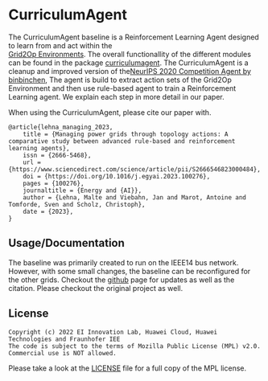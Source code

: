 CurriculumAgent
===============

The CurriculumAgent baseline is a Reinforcement Learning Agent designed to learn from and act within the  
[Grid2Op Environments](https://grid2op.readthedocs.io/en/latest/). The overall functionallity of the different modules
can be found in the package [curriculumagent](https://github.com/FraunhoferIEE/curriculumagent). The CurriculumAgent is 
a cleanup and improved version of the[NeurIPS 2020 Competition Agent by binbinchen](https://github.com/AsprinChina/L2RPN_NIPS_2020_a_PPO_Solution),
The agent is build to extract action sets of the Grid2Op Environment and then use rule-based agent to train
a Reinforcement Learning agent. We explain each step in more detail in our paper. 

When using the CurriculumAgent, please cite our paper with.
```
@article{lehna_managing_2023,
	title = {Managing power grids through topology actions: A comparative study between advanced rule-based and reinforcement learning agents},
	issn = {2666-5468},
	url = {https://www.sciencedirect.com/science/article/pii/S2666546823000484},
	doi = {https://doi.org/10.1016/j.egyai.2023.100276},
	pages = {100276},
	journaltitle = {Energy and {AI}},
	author = {Lehna, Malte and Viebahn, Jan and Marot, Antoine and Tomforde, Sven and Scholz, Christoph},
	date = {2023},
}
```
Usage/Documentation
-------------------

The baseline was primarily created to run on the IEEE14 bus network. However, with some small changes, the baseline can
be reconfigured for the other grids. Checkout the  [github](https://github.com/FraunhoferIEE/curriculumagent)
page for updates as well as the citation. Please checkout the original project as well.


License
-------

```
Copyright (c) 2022 EI Innovation Lab, Huawei Cloud, Huawei Technologies and Fraunhofer IEE
The code is subject to the terms of Mozilla Public License (MPL) v2.0.
Commercial use is NOT allowed.
```

Please take a look at the [LICENSE](https://github.com/FraunhoferIEE/curriculumagent/blob/master/LICENSE) file for a
full copy of the MPL license.
